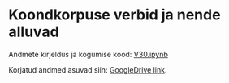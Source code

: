 # Koondkorpuse verbid ja nende alluvad


Andmete kirjeldus ja kogumise kood: [V30.ipynb](./V30.ipynb)

Korjatud andmed asuvad siin: [GoogleDrive link](https://drive.google.com/drive/folders/1MhvQYevlJnowiWqu2NF5QFT_4noLeBTz).

